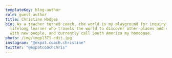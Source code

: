 ```yaml
---
templateKey: blog-author
role: guest-author
title: Christine Hodges
bio: As a teacher turned coach, the world is my playground for inquiry. I’m a
  lifelong learner who travels the world to discover other places and connect
  with new people, and currently call South America my homebase.
photo: /img/imgp1371-edit.jpg
instagram: "@expat.coach.christine"
twitter: "@expatcoachchris"
---
```

